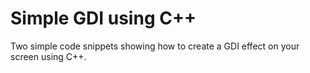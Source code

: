 # Simple GDI using C++
Two simple code snippets showing how to create a GDI effect on your screen using C++.

